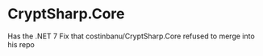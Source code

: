 # CryptSharp.Core
Has the .NET 7 Fix that costinbanu/CryptSharp.Core refused to merge into his repo
